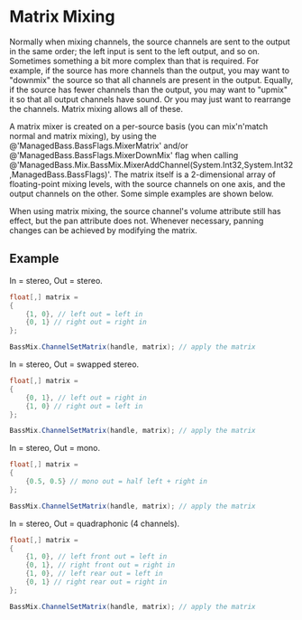 # Matrix Mixing
Normally when mixing channels, the source channels are sent to the output in the same order;
the left input is sent to the left output, and so on.
Sometimes something a bit more complex than that is required.
For example, if the source has more channels than the output, you may want to "downmix" the source so that all channels are present in the output.
Equally, if the source has fewer channels than the output, you may want to "upmix" it so that all output channels have sound.
Or you may just want to rearrange the channels.
Matrix mixing allows all of these.

A matrix mixer is created on a per-source basis (you can mix'n'match normal and matrix mixing), by using the @'ManagedBass.BassFlags.MixerMatrix' and/or @'ManagedBass.BassFlags.MixerDownMix' flag when calling @'ManagedBass.Mix.BassMix.MixerAddChannel(System.Int32,System.Int32,ManagedBass.BassFlags)'.
The matrix itself is a 2-dimensional array of floating-point mixing levels, with the source channels on one axis, and the output channels on the other.
Some simple examples are shown below.

When using matrix mixing, the source channel's volume attribute still has effect, but the pan attribute does not.
Whenever necessary, panning changes can be achieved by modifying the matrix.

## Example
In = stereo, Out = stereo.
```csharp
float[,] matrix =
{
    {1, 0}, // left out = left in
    {0, 1} // right out = right in
};

BassMix.ChannelSetMatrix(handle, matrix); // apply the matrix
```

In = stereo, Out = swapped stereo.
```csharp
float[,] matrix =
{
    {0, 1}, // left out = right in
    {1, 0} // right out = left in
};

BassMix.ChannelSetMatrix(handle, matrix); // apply the matrix
```

In = stereo, Out = mono.
```csharp
float[,] matrix =
{
    {0.5, 0.5} // mono out = half left + right in
};

BassMix.ChannelSetMatrix(handle, matrix); // apply the matrix
```

In = stereo, Out = quadraphonic (4 channels).
```csharp
float[,] matrix =
{
    {1, 0}, // left front out = left in
    {0, 1}, // right front out = right in
    {1, 0}, // left rear out = left in
    {0, 1} // right rear out = right in
};

BassMix.ChannelSetMatrix(handle, matrix); // apply the matrix
```
